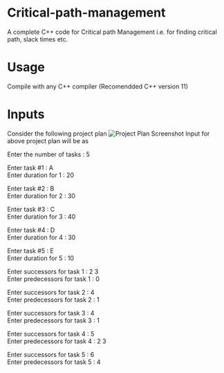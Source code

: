 # Critical-path-management
A complete C++ code for Critical path Management i.e. for finding critical path, slack times etc.

# Usage
Compile with any C++ compiler (Recomendded C++ version 11)

# Inputs
Consider the following project plan
![Project Plan Screenshot](https://www.dropbox.com/s/kvr12opjc4uw61y/screen_shot.png)
Input for above project plan will be as

Enter the number of tasks : 5

Enter task #1 : A<br />
Enter duration for 1 : 20

Enter task #2 : B<br />
Enter duration for 2 : 30

Enter task #3 : C<br />
Enter duration for 3 : 40

Enter task #4 : D<br />
Enter duration for 4 : 30

Enter task #5 : E<br />
Enter duration for 5 : 10

Enter successors for task 1 : 2 3<br />
Enter predecessors for task 1 : 0

Enter successors for task 2 : 4<br />
Enter predecessors for task 2 : 1

Enter successors for task 3 : 4<br />
Enter predecessors for task 3 : 1

Enter successors for task 4 : 5<br />
Enter predecessors for task 4 : 2 3

Enter successors for task 5 : 6<br />
Enter predecessors for task 5 : 4

